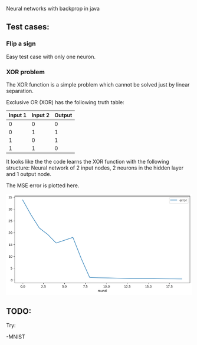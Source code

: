 
Neural networks with backprop in java

## Test cases:

### Flip a sign

Easy test case with only one neuron.

### XOR problem

The XOR function is a simple problem which cannot be solved just by linear separation. 

Exclusive OR (XOR) has the following truth table:

| Input 1  | Input 2 | Output |
| -------- | ------- | ------ |
| 0  | 0    |   0     |
| 0 | 1     |   1    |
| 1    | 0    |  1     |
| 1    | 1    |  0     |

It looks like the the code learns the XOR function with the following structure: Neural network of 2 input nodes, 2 neurons in the hidden layer and 1 output node.

The MSE error is plotted here.

![Alt text](./readme_img/xor_error.png "error chart")

## TODO:

Try:

-MNIST